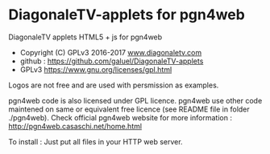 # DiagonaleTV-applets for pgn4web

DiagonaleTV applets HTML5 + js for pgn4web

- Copyright (C) GPLv3 2016-2017 www.diagonaletv.com
- github : https://github.com/galuel/DiagonaleTV-applets
- GPLv3 https://www.gnu.org/licenses/gpl.html

Logos are not free and are used with persmission as examples.

pgn4web code is also licensed under GPL licence. pgn4web use other code maintened on same or equivalent free licence (see README file in folder ./pgn4web). Check official pgn4web website for more information : http://pgn4web.casaschi.net/home.html

To install : Just put all files in your HTTP web server.
